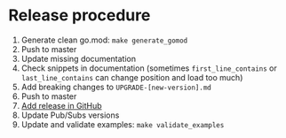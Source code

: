 # Release procedure

1. Generate clean go.mod: `make generate_gomod`
2. Push to master
3. Update missing documentation
4. Check snippets in documentation (sometimes `first_line_contains` or `last_line_contains` can change position and load too much)
5. Add breaking changes to `UPGRADE-[new-version].md`
6. Push to master
7. [Add release in GitHub](https://github.com/ThreeDotsLabs/watermill/releases)
8. Update Pub/Subs versions
9. Update and validate examples: `make validate_examples`
